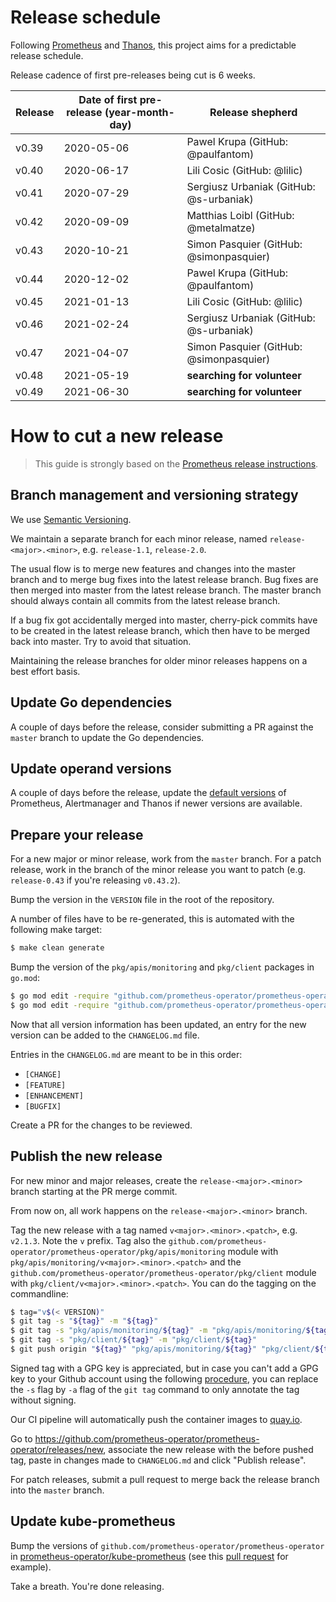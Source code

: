 # Release schedule

Following [Prometheus](https://github.com/prometheus/prometheus/blob/master/RELEASE.md) and [Thanos](https://github.com/thanos-io/thanos/blob/master/docs/release-process.md), this project aims for a predictable release schedule.

Release cadence of first pre-releases being cut is 6 weeks.

| Release | Date of first pre-release (year-month-day) | Release shepherd                            |
|---------|--------------------------------------------|---------------------------------------------|
| v0.39   | 2020-05-06                                 | Pawel Krupa (GitHub: @paulfantom)           |
| v0.40   | 2020-06-17                                 | Lili Cosic (GitHub: @lilic)                 |
| v0.41   | 2020-07-29                                 | Sergiusz Urbaniak (GitHub: @s-urbaniak)     |
| v0.42   | 2020-09-09                                 | Matthias Loibl (GitHub: @metalmatze)        |
| v0.43   | 2020-10-21                                 | Simon Pasquier (GitHub: @simonpasquier)     |
| v0.44   | 2020-12-02                                 | Pawel Krupa (GitHub: @paulfantom)           |
| v0.45   | 2021-01-13                                 | Lili Cosic (GitHub: @lilic)                 |
| v0.46   | 2021-02-24                                 | Sergiusz Urbaniak (GitHub: @s-urbaniak)     |
| v0.47   | 2021-04-07                                 | Simon Pasquier (GitHub: @simonpasquier)     |
| v0.48   | 2021-05-19                                 | **searching for volunteer**                 |
| v0.49   | 2021-06-30                                 | **searching for volunteer**                 |

# How to cut a new release

> This guide is strongly based on the [Prometheus release instructions](https://github.com/prometheus/prometheus/blob/master/RELEASE.md).

## Branch management and versioning strategy

We use [Semantic Versioning](http://semver.org/).

We maintain a separate branch for each minor release, named `release-<major>.<minor>`, e.g. `release-1.1`, `release-2.0`.

The usual flow is to merge new features and changes into the master branch and to merge bug fixes into the latest release branch. Bug fixes are then merged into master from the latest release branch. The master branch should always contain all commits from the latest release branch.

If a bug fix got accidentally merged into master, cherry-pick commits have to be created in the latest release branch, which then have to be merged back into master. Try to avoid that situation.

Maintaining the release branches for older minor releases happens on a best effort basis.

## Update Go dependencies

A couple of days before the release, consider submitting a PR against the `master` branch to update the Go dependencies.

## Update operand versions

A couple of days before the release, update the [default versions](https://github.com/prometheus-operator/prometheus-operator/blob/f6ce472ecd6064fb6769e306b55b149dfb6af903/pkg/operator/defaults.go#L20-L31) of Prometheus, Alertmanager and Thanos if newer versions are available.

## Prepare your release

For a new major or minor release, work from the `master` branch. For a patch release, work in the branch of the minor release you want to patch (e.g. `release-0.43` if you're releasing `v0.43.2`).

Bump the version in the `VERSION` file in the root of the repository.

A number of files have to be re-generated, this is automated with the following make target:

```bash
$ make clean generate
```

Bump the version of the `pkg/apis/monitoring` and `pkg/client` packages in `go.mod`:

```bash
$ go mod edit -require "github.com/prometheus-operator/prometheus-operator/pkg/apis/monitoring@v$(< VERSION)"
$ go mod edit -require "github.com/prometheus-operator/prometheus-operator/pkg/client@v$(< VERSION)"
```

Now that all version information has been updated, an entry for the new version can be added to the `CHANGELOG.md` file.

Entries in the `CHANGELOG.md` are meant to be in this order:

* `[CHANGE]`
* `[FEATURE]`
* `[ENHANCEMENT]`
* `[BUGFIX]`

Create a PR for the changes to be reviewed.

## Publish the new release

For new minor and major releases, create the `release-<major>.<minor>` branch starting at the PR merge commit.

From now on, all work happens on the `release-<major>.<minor>` branch.

Tag the new release with a tag named `v<major>.<minor>.<patch>`, e.g. `v2.1.3`. Note the `v` prefix. Tag also the `github.com/prometheus-operator/prometheus-operator/pkg/apis/monitoring` module with `pkg/apis/monitoring/v<major>.<minor>.<patch>` and the `github.com/prometheus-operator/prometheus-operator/pkg/client` module with `pkg/client/v<major>.<minor>.<patch>`. You can do the tagging on the commandline:

```bash
$ tag="v$(< VERSION)"
$ git tag -s "${tag}" -m "${tag}"
$ git tag -s "pkg/apis/monitoring/${tag}" -m "pkg/apis/monitoring/${tag}"
$ git tag -s "pkg/client/${tag}" -m "pkg/client/${tag}"
$ git push origin "${tag}" "pkg/apis/monitoring/${tag}" "pkg/client/${tag}"
```

Signed tag with a GPG key is appreciated, but in case you can't add a GPG key to your Github account using the following [procedure](https://help.github.com/articles/generating-a-gpg-key/), you can replace the `-s` flag by `-a` flag of the `git tag` command to only annotate the tag without signing.

Our CI pipeline will automatically push the container images to [quay.io](https://quay.io/organization/prometheus-operator).

Go to  https://github.com/prometheus-operator/prometheus-operator/releases/new, associate the new release with the before pushed tag, paste in changes made to `CHANGELOG.md` and click "Publish release".

For patch releases, submit a pull request to merge back the release branch into the `master` branch.

## Update kube-prometheus

Bump the versions of `github.com/prometheus-operator/prometheus-operator` in [prometheus-operator/kube-prometheus](https://github.com/prometheus-operator/kube-prometheus) (see this [pull request](https://github.com/prometheus-operator/kube-prometheus/pull/674) for example).

Take a breath. You're done releasing.

